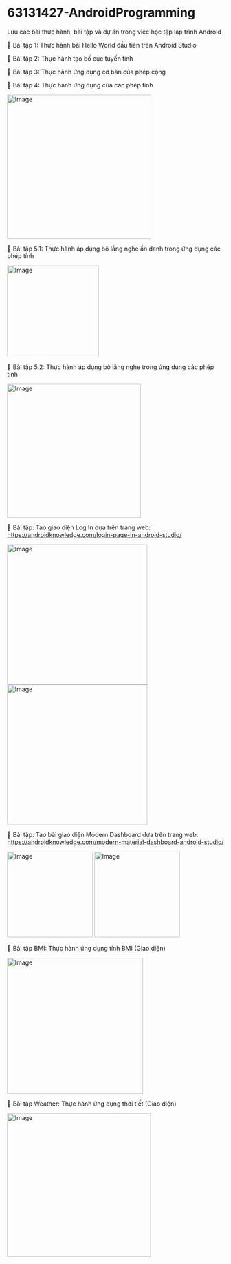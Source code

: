 # 63131427-AndroidProgramming
Lưu các bài thực hành, bài tập và dự án trong việc học tập lập trình Android

🎉 Bài tập 1: Thực hành bài Hello World đầu tiên trên Android Studio

🎉 Bài tập 2: Thực hành tạo bố cục tuyến tính

🎉 Bài tập 3: Thực hành ứng dụng cơ bản của phép cộng

🎉 Bài tập 4: Thực hành ứng dụng của các phép tính

<img width="335" alt="Image" src="https://github.com/user-attachments/assets/b36fb411-e9ff-4774-8dbd-a877954ee2a5" />

🎉 Bài tập 5.1: Thực hành áp dụng bộ lắng nghe ẩn danh trong ứng dụng các phép tính

<img width="213" alt="Image" src="https://github.com/user-attachments/assets/7cf47913-20b4-4239-8f3b-82c18adddcbd" />

🎉 Bài tập 5.2: Thực hành áp dụng bộ lắng nghe trong ứng dụng các phép tính

<img width="311" alt="Image" src="https://github.com/user-attachments/assets/7e5ee09d-4bae-4cc8-98e3-818f8b2bdeeb" />

🎉 Bài tập: Tạo giao diện Log In dựa trên trang web: https://androidknowledge.com/login-page-in-android-studio/

<img width="326" alt="Image" src="https://github.com/user-attachments/assets/a3f87c2e-653c-42bf-b8cb-3fb7f01275bc" />
<img width="326" alt="Image" src="https://github.com/user-attachments/assets/8e456f36-c9e1-46ec-9acf-deb3d574e3ce" />

🎉 Bài tập: Tạo bài giao diện Modern Dashboard dựa trên trang web: https://androidknowledge.com/modern-material-dashboard-android-studio/

<img width="199" alt="Image" src="https://github.com/user-attachments/assets/e8707d5f-5333-43bb-80e7-4c1597a1a6e1" />
<img width="199" alt="Image" src="https://github.com/user-attachments/assets/e50d60fe-8261-42dc-b81c-2455462c885d" />

🧐 Bài tập BMI: Thực hành ứng dụng tính BMI (Giao diện)

<img width="316" alt="Image" src="https://github.com/user-attachments/assets/1bfca7d9-70a9-4a36-8c5b-9d0145749280" />

🧐 Bài tập Weather: Thực hành ứng dụng thời tiết (Giao diện)

<img width="334" alt="Image" src="https://github.com/user-attachments/assets/48352e7d-59a2-4f4d-baad-0f8f63bcdaae" />
